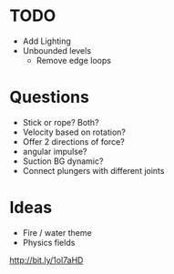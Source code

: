 # TODO
 * Add Lighting
 * Unbounded levels
   * Remove edge loops

# Questions
 * Stick or rope? Both?
 * Velocity based on rotation?
 * Offer 2 directions of force?
 * angular impulse?
 * Suction BG dynamic?
 * Connect plungers with different joints

# Ideas
 * Fire / water theme
 * Physics fields

 http://bit.ly/1ol7aHD